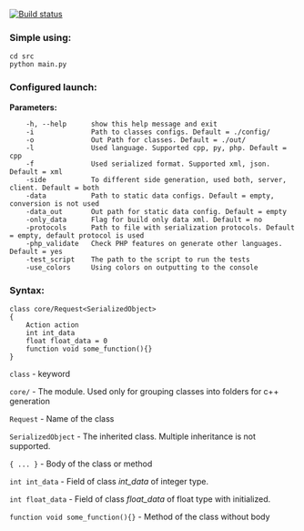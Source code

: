 [![Build status](https://ci.appveyor.com/api/projects/status/t5sp7poff0ygygw5/branch/master?svg=true)](https://ci.appveyor.com/project/Volodar/tools-mlc/branch/master)

### Simple using: ###


```
cd src
python main.py
```

### Configured launch: ###

**Parameters:**
```
    -h, --help      show this help message and exit
    -i              Path to classes configs. Default = ./config/
    -o              Out Path for classes. Default = ./out/
    -l              Used language. Supported cpp, py, php. Default = cpp
    -f              Used serialized format. Supported xml, json. Default = xml
    -side           To different side generation, used both, server, client. Default = both
    -data           Path to static data configs. Default = empty, conversion is not used
    -data_out       Out path for static data config. Default = empty
    -only_data      Flag for build only data xml. Default = no
    -protocols      Path to file with serialization protocols. Default = empty, default protocol is used
    -php_validate   Check PHP features on generate other languages. Default = yes
    -test_script    The path to the script to run the tests
    -use_colors     Using colors on outputting to the console
```

### Syntax: ###

```
class core/Request<SerializedObject>
{
    Action action
    int int_data
    float float_data = 0
    function void some_function(){}
}
```

```class``` - keyword

```core/``` - The module. Used only for grouping classes into folders for c++ generation

```Request``` - Name of the class

```SerializedObject``` - The inherited class. Multiple inheritance is not supported.

```{ ... }``` - Body of the class or method

```int int_data``` - Field of class *int_data* of integer type.

```int float_data``` - Field of class *float_data* of float type with initialized.

```function void some_function(){}``` - Method of the class without body